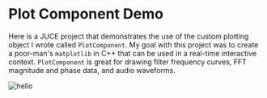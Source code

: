 # Plot Component Demo

Here is a JUCE project that demonstrates the use of the custom plotting object I wrote called `PlotComponent`. My goal with this project was to create a poor-man's `matplotlib` in C++ that can be used in a real-time interactive context. `PlotComponent` is great for drawing filter frequency curves, FFT magnitude and phase data, and audio waveforms.

![hello](https://github.com/javanasse/PlotComponentDemo/imgs/output.gif)